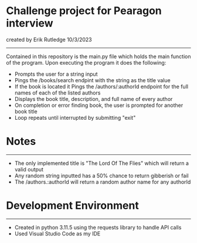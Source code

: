 # Challenge project for Pearagon interview
created by Erik Rutledge 
10/3/2023

--- 

Contained in this repository is the main.py file which holds the main function of the program. Upon executing the program it does the following:
* Prompts the user for a string input
* Pings the /books/search endpint with the string as the title value
* If the book is located it Pings the /authors/:authorId endpoint for the full names of each of the listed authors
* Displays the book title, description, and full name of every author
* On completion or error finding book, the user is prompted for another book title
* Loop repeats until interrupted by submitting "exit"

# Notes

--- 

* The only implemented title is "The Lord Of The Flies" which will return a valid output
* Any random string inputted has a 50% chance to return gibberish or fail
* The /authors.:authorId will return a random author name for any authorId

# Development Environment

---

* Created in python 3.11.5 using the requests library to handle API calls
* Used Visual Studio Code as my IDE
